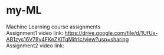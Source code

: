 # my-ML  
Machine Learning course assignments  
Assignment1 video link: 
https://drive.google.com/file/d/1UfUx-AB1zys16V78y4FKeZKlTqMifrIc/view?usp=sharing  
Assignment2 video link:
